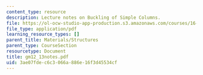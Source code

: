 ```yaml
---
content_type: resource
description: Lecture notes on Buckling of Simple Columns.
file: https://ol-ocw-studio-app-production.s3.amazonaws.com/courses/16-01-unified-engineering-i-ii-iii-iv-fall-2005-spring-2006/3ae07fdec6c3066a886e16f3d45534cf_gm12_13notes.pdf
file_type: application/pdf
learning_resource_types: []
parent_title: Materials/Structures
parent_type: CourseSection
resourcetype: Document
title: gm12_13notes.pdf
uid: 3ae07fde-c6c3-066a-886e-16f3d45534cf
---
```

